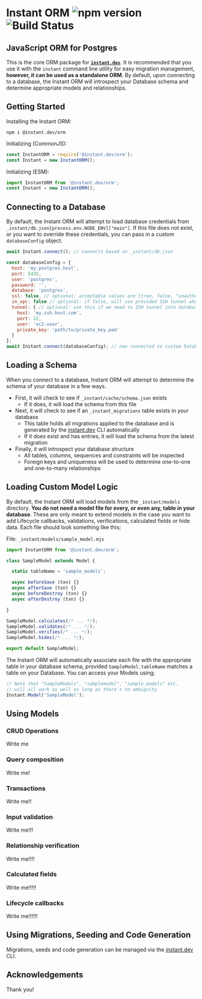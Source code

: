 # Instant ORM ![npm version](https://img.shields.io/npm/v/@instant.dev/orm?label=) ![Build Status](https://app.travis-ci.com/instant-dev/orm.svg?branch=main)

## JavaScript ORM for Postgres

This is the core ORM package for [**`instant.dev`**](https://github.com/instant-dev/instant).
It is recommended that you use it with the `instant` command line utility for
easy migration management, **however, it can be used as a standalone ORM**. By
default, upon connecting to a database, the Instant ORM will introspect your
Database schema and determine appropriate models and relationships.

## Getting Started

Installing the Instant ORM:

```shell
npm i @instant.dev/orm
```

Initializing (CommonJS):

```javascript
const InstantORM = require('@instant.dev/orm');
const Instant = new InstantORM();
```

Initializing (ESM):

```javascript
import InstantORM from '@instant.dev/orm';
const Instant = new InstantORM();
```

## Connecting to a Database

By default, the Instant ORM will attempt to load database credentials from
`_instant/db.json[process.env.NODE_ENV]["main"]`. If this file does not exist,
or you want to override these credentials, you can pass in a custom
`databaseConfig` object.

```javascript
await Instant.connect(); // connects based on _instant/db.json

const databaseConfig = {
  host: 'my.postgres.host',
  port: 5432,
  user: 'postgres',
  password: '',
  database: 'postgres',
  ssl: false, // optional: acceptable values are [true, false, "unauthorized"]
  in_vpc: false // optional: if false, will use provided SSH tunnel when deployed
  tunnel: { // optional: use this if we need to SSH tunnel into database
    host: 'my.ssh.host.com',
    port: 22,
    user: 'ec2-user',
    private_key: 'path/to/private_key.pem'
  }
};
await Instant.connect(databaseConfig); // now connected to custom Database
```

## Loading a Schema

When you connect to a database, Instant ORM will attempt to determine the
schema of your database in a few ways.

- First, it will check to see if `_instant/cache/schema.json` exists
  - If it does, it will load the schema from this file
- Next, it will check to see if an `_instant_migrations` table exists in your
  database
  - This table holds all migrations applied to the database and is generated by
    the [instant.dev](https://github.com/instant-dev/instant) CLI automatically
  - If it does exist and has entries, it will load the schema from the latest
    migration
- Finally, it will introspect your database structure
  - All tables, columns, sequences and constraints will be inspected
  - Foreign keys and uniqueness will be used to determine one-to-one and
    one-to-many relationships

## Loading Custom Model Logic

By default, the Instant ORM will load models from the `_instant/models`
directory.
**You do not need a model file for every, or even any, table in your database**.
These are only meant to extend models in the case you want to add Lifecycle
callbacks, validations, verifications, calculated fields or hide data.
Each file should look something like this;

File: `_instant/models/sample_model.mjs`

```javascript
import InstantORM from '@instant.dev/orm';

class SampleModel extends Model {

  static tableName = 'sample_models';

  async beforeSave (txn) {}
  async afterSave (txn) {}
  async beforeDestroy (txn) {}
  async afterDestroy (txn) {}

}

SampleModel.calculates(/* ... */);
SampleModel.validates(/* ... */);
SampleModel.verifies(/* ... */);
SampleModel.hides(/* ... */);

export default SampleModel;
```

The Instant ORM will automatically associate each file with the appropriate
table in your database schema, provided `SampleModel.tableName` matches a table
on your Database. You can access your Models using;

```javascript
// Note that "SampleModels", "samplemodel", "sample_models" etc.
// will all work as well as long as there's no ambiguity
Instant.Model('SampleModel');
```

## Using Models

### CRUD Operations

Write me

### Query composition

Write me!

### Transactions

Write me!!

### Input validation

Write me!!!

### Relationship verification

Write me!!!!

### Calculated fields

Write me!!!!!

### Lifecycle callbacks

Write me!!!!!!

## Using Migrations, Seeding and Code Generation

Migrations, seeds and code generation can be managed via the
[instant.dev](https://github.com/instant-dev/instant) CLI.

## Acknowledgements

Thank you!
